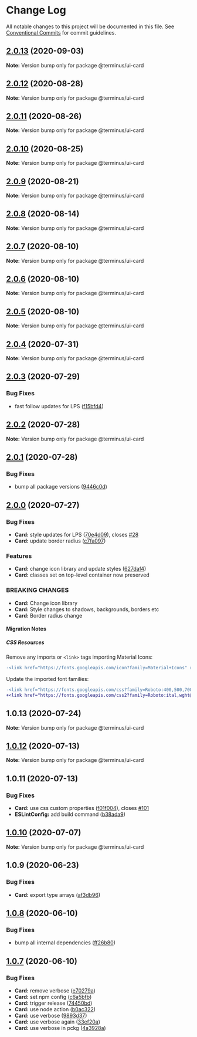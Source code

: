 # Change Log

All notable changes to this project will be documented in this file.
See [Conventional Commits](https://conventionalcommits.org) for commit guidelines.

## [2.0.13](https://github.com/GetTerminus/terminus-oss/compare/@terminus/ui-card@2.0.12...@terminus/ui-card@2.0.13) (2020-09-03)

**Note:** Version bump only for package @terminus/ui-card





## [2.0.12](https://github.com/GetTerminus/terminus-oss/compare/@terminus/ui-card@2.0.11...@terminus/ui-card@2.0.12) (2020-08-28)

**Note:** Version bump only for package @terminus/ui-card





## [2.0.11](https://github.com/GetTerminus/terminus-oss/compare/@terminus/ui-card@2.0.10...@terminus/ui-card@2.0.11) (2020-08-26)

**Note:** Version bump only for package @terminus/ui-card





## [2.0.10](https://github.com/GetTerminus/terminus-oss/compare/@terminus/ui-card@2.0.9...@terminus/ui-card@2.0.10) (2020-08-25)

**Note:** Version bump only for package @terminus/ui-card





## [2.0.9](https://github.com/GetTerminus/terminus-oss/compare/@terminus/ui-card@2.0.8...@terminus/ui-card@2.0.9) (2020-08-21)

**Note:** Version bump only for package @terminus/ui-card





## [2.0.8](https://github.com/GetTerminus/terminus-oss/compare/@terminus/ui-card@2.0.7...@terminus/ui-card@2.0.8) (2020-08-14)

**Note:** Version bump only for package @terminus/ui-card





## [2.0.7](https://github.com/GetTerminus/terminus-oss/compare/@terminus/ui-card@2.0.6...@terminus/ui-card@2.0.7) (2020-08-10)

**Note:** Version bump only for package @terminus/ui-card

## [2.0.6](https://github.com/GetTerminus/terminus-oss/compare/@terminus/ui-card@2.0.5...@terminus/ui-card@2.0.6) (2020-08-10)

**Note:** Version bump only for package @terminus/ui-card

## [2.0.5](https://github.com/GetTerminus/terminus-oss/compare/@terminus/ui-card@2.0.4...@terminus/ui-card@2.0.5) (2020-08-10)

**Note:** Version bump only for package @terminus/ui-card

## [2.0.4](https://github.com/GetTerminus/terminus-oss/compare/@terminus/ui-card@2.0.3...@terminus/ui-card@2.0.4) (2020-07-31)

**Note:** Version bump only for package @terminus/ui-card

## [2.0.3](https://github.com/GetTerminus/terminus-oss/compare/@terminus/ui-card@2.0.2...@terminus/ui-card@2.0.3) (2020-07-29)

### Bug Fixes

* fast follow updates for LPS ([f15bfd4](https://github.com/GetTerminus/terminus-oss/commit/f15bfd4fa088da2fea76e9964c664bad8844e740))

## [2.0.2](https://github.com/GetTerminus/terminus-oss/compare/@terminus/ui-card@2.0.1...@terminus/ui-card@2.0.2) (2020-07-28)

**Note:** Version bump only for package @terminus/ui-card

## [2.0.1](https://github.com/GetTerminus/terminus-oss/compare/@terminus/ui-card@2.0.0...@terminus/ui-card@2.0.1) (2020-07-28)

### Bug Fixes

* bump all package versions ([9446c0d](https://github.com/GetTerminus/terminus-oss/commit/9446c0d5cde3bd693cfba7cabbfd2db443a47b00))

## [2.0.0](https://github.com/GetTerminus/terminus-oss/compare/@terminus/ui-card@1.0.13...@terminus/ui-card@2.0.0) (2020-07-27)

### Bug Fixes

* **Card:** style updates for LPS ([70e4d09](https://github.com/GetTerminus/terminus-oss/commit/70e4d0965e6e67391fa16e0d6005ff0208ccd387)), closes [#28](https://github.com/GetTerminus/terminus-oss/issues/28)
* **Card:** update border radius ([c7fa097](https://github.com/GetTerminus/terminus-oss/commit/c7fa097830861a53f534587b78a076d34db1a2fc))

### Features

* **Card:** change icon library and update styles ([627daf4](https://github.com/GetTerminus/terminus-oss/commit/627daf418c94f04605398981b42c0b945f5a5bdc))
* **Card:** classes set on top-level container now preserved

### BREAKING CHANGES

* **Card:** Change icon library
* **Card:** Style changes to shadows, backgrounds, borders etc
* **Card:** Border radius change

#### Migration Notes

##### CSS Resources

Remove any imports or `<link>` tags importing Material Icons:

```diff
-<link href="https://fonts.googleapis.com/icon?family=Material+Icons" rel="stylesheet">
```

Update the imported font families:

```diff
-<link href="https://fonts.googleapis.com/css?family=Roboto:400,500,700" rel="stylesheet">
+<link href="https://fonts.googleapis.com/css2?family=Roboto:ital,wght@0,400;0,500;0,700;1,400&display=swap" rel="stylesheet">
```

## 1.0.13 (2020-07-24)

**Note:** Version bump only for package @terminus/ui-card

## [1.0.12](https://github.com/GetTerminus/terminus-oss/compare/@terminus/ui-card@1.0.11...@terminus/ui-card@1.0.12) (2020-07-13)

**Note:** Version bump only for package @terminus/ui-card

## 1.0.11 (2020-07-13)

### Bug Fixes

* **Card:** use css custom properties ([f01f004](https://github.com/GetTerminus/terminus-oss/commit/f01f004fe7887f7b1859b79b3a39d736c9196e0c)), closes [#101](https://github.com/GetTerminus/terminus-oss/issues/101)
* **ESLintConfig:** add build command ([b38ada9](https://github.com/GetTerminus/terminus-oss/commit/b38ada91d034ebe18b96f46b603b13b0ccbca5c0))

## [1.0.10](https://github.com/GetTerminus/terminus-oss/compare/@terminus/ui-card@1.0.9...@terminus/ui-card@1.0.10) (2020-07-07)

**Note:** Version bump only for package @terminus/ui-card

## 1.0.9 (2020-06-23)

### Bug Fixes

* **Card:** export type arrays ([af3db96](https://github.com/GetTerminus/terminus-oss/commit/af3db96e08182f7d1044e220e80c26cc41f249cf))

## [1.0.8](https://github.com/GetTerminus/terminus-oss/compare/@terminus/ui-card@1.0.7...@terminus/ui-card@1.0.8) (2020-06-10)

### Bug Fixes

* bump all internal dependencies ([ff26b80](https://github.com/GetTerminus/terminus-oss/commit/ff26b806bb599401f006996be5b567a378e68ef3))

## [1.0.7](https://github.com/GetTerminus/terminus-oss/compare/@terminus/ui-card@1.0.2...@terminus/ui-card@1.0.7) (2020-06-10)

### Bug Fixes

* **Card:** remove verbose ([e70279a](https://github.com/GetTerminus/terminus-oss/commit/e70279a4c8d7ed4766dfb61b2c22912d8645129d))
* **Card:** set npm config ([c6a5bfb](https://github.com/GetTerminus/terminus-oss/commit/c6a5bfbba0dabcd6da54c87d8f628568e8067af0))
* **Card:** trigger release ([74450bd](https://github.com/GetTerminus/terminus-oss/commit/74450bdeb656ef0f2937437f17d69cc9e77d3426))
* **Card:** use node action ([b0ac322](https://github.com/GetTerminus/terminus-oss/commit/b0ac3225df8ac33b9f64437f6688d1f5c5c6ef4e))
* **Card:** use verbose ([9893d37](https://github.com/GetTerminus/terminus-oss/commit/9893d3740598a043038bc396c83a5729b5170988))
* **Card:** use verbose again ([33ef20a](https://github.com/GetTerminus/terminus-oss/commit/33ef20a6e74b3bdbb74f61d0122930dfa35e7953))
* **Card:** use verbose in pckg ([4a3928a](https://github.com/GetTerminus/terminus-oss/commit/4a3928a3a62057559e6a317ee8601b295922c4e2))
